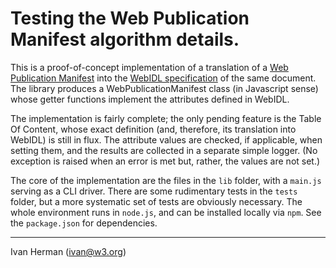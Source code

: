 
# Testing the Web Publication Manifest algorithm details.

This is a proof-of-concept implementation of a translation of a [Web Publication Manifest](https://w3c.github.io/wpub/#wp-construction) into the [WebIDL specification](https://w3c.github.io/wpub/#webidl) of the same document. The library produces a WebPublicationManifest class (in Javascript sense) whose getter functions implement the attributes defined in WebIDL.

The implementation is fairly complete; the only pending feature is the Table Of Content, whose exact definition (and, therefore, its translation into WebIDL) is still in flux. The attribute values are checked, if applicable, when setting them, and the results are collected in a separate simple logger. (No exception is raised when an error is met but, rather, the values are not set.)

The core of the implementation are the files in the `lib` folder, with a `main.js` serving as a CLI driver. There are some rudimentary tests in the `tests` folder, but a more systematic set of tests are obviously necessary. The whole environment runs in `node.js`, and can be installed locally via `npm`. See the `package.json` for dependencies.

---

Ivan Herman (ivan@w3.org)
